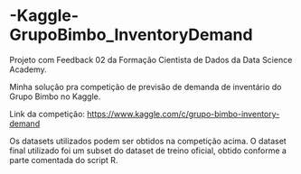 # -Kaggle-GrupoBimbo_InventoryDemand
Projeto com Feedback 02 da Formação Cientista de Dados da Data Science Academy.

Minha solução pra competição de previsão de demanda de inventário do Grupo Bimbo no Kaggle.

Link da competição: https://www.kaggle.com/c/grupo-bimbo-inventory-demand

Os datasets utilizados podem ser obtidos na competição acima. O dataset final utilizado foi um subset do dataset de treino oficial, obtido conforme a parte comentada do script R.
